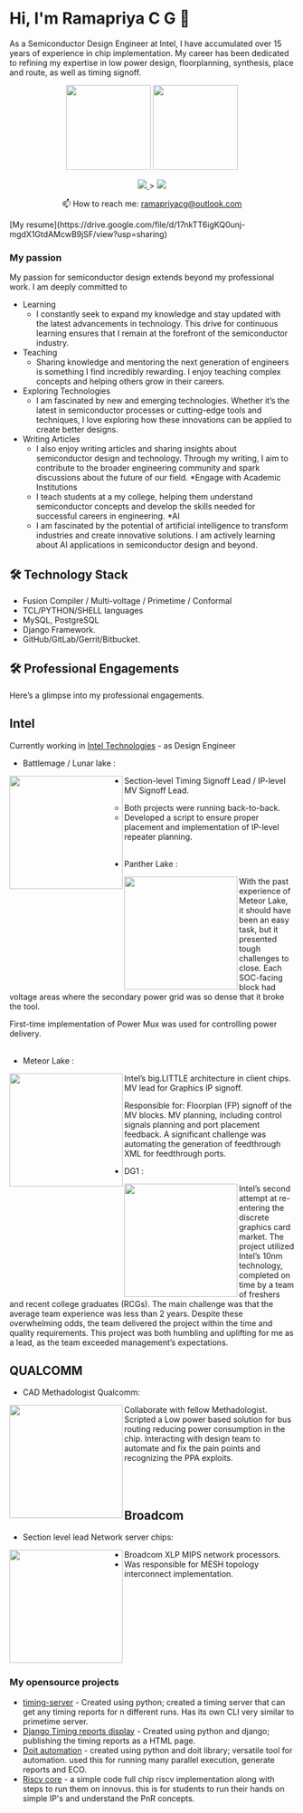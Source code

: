 # Hi, I'm Ramapriya C G 👋
As a Semiconductor Design Engineer at Intel, I have accumulated over 15 years of experience in chip implementation. 
My career has been dedicated to refining my expertise in low power design, floorplanning, synthesis, place and route, as well as timing signoff.

<p align='center'>
   <a href="https://github-readme-stats.vercel.app/api?username=riscvsi&show_icons=true&count_private=true"><img
           height=150
           src="https://github-readme-stats.vercel.app/api?username=riscvsi&show_icons=true&count_private=true"/></a>
   <a href="https://github.com/riscvsi/github-readme-stats"><img height=150
                                                                  src="https://github-readme-stats.vercel.app/api/top-langs/?username=riscvsi&layout=compact"/></a>
</p>

<p align='center'>
   <a href="https://www.linkedin.com/in/ramapriya-cg-6372781a/">
       <img src="https://img.shields.io/badge/linkedin-%230077B5.svg?&style=for-the-badge&logo=linkedin&logoColor=white"/>
   </a>>
   <a href="https://t.me/joinchat/SpqRPBFo_sM6qm05">
       <img src="https://img.shields.io/badge/Telegram-2CA5E0?style=for-the-badge&logo=telegram&logoColor=white"/>
   </a>
<p align='center'>
   📫 How to reach me: <a href='mailto:ramapriyacg@outlook.com'>ramapriyacg@outlook.com</a>
</p>
[My resume](https://drive.google.com/file/d/17nkTT6igKQ0unj-mgdX1GtdAMcwB9jSF/view?usp=sharing)

### My passion
My passion for semiconductor design extends beyond my professional work. I am deeply committed to
*   Learning
      * I constantly seek to expand my knowledge and stay updated with the latest advancements in technology. This drive for continuous learning ensures that I remain at the forefront of the semiconductor industry.
*   Teaching
     * Sharing knowledge and mentoring the next generation of engineers is something I find incredibly rewarding. I enjoy teaching complex concepts and helping others grow in their careers.
*   Exploring Technologies
     * I am fascinated by new and emerging technologies. Whether it’s the latest in semiconductor processes or cutting-edge tools and techniques, I love exploring how these innovations can be applied to create better designs.
*   Writing Articles
      * I also enjoy writing articles and sharing insights about semiconductor design and technology. Through my writing, I aim to contribute to the broader engineering community and spark discussions about the future of our field.
*Engage with Academic Institutions
      * I teach students at a my college, helping them understand semiconductor concepts and develop the skills needed for successful careers in engineering.
*AI
      * I am fascinated by the potential of artificial intelligence to transform industries and create innovative solutions. I am actively learning about AI applications in semiconductor design and beyond.

## 🛠 Technology Stack
*   Fusion Compiler / Multi-voltage / Primetime / Conformal
*   TCL/PYTHON/SHELL languages
*   MySQL, PostgreSQL
*   Django Framework.
*   GitHub/GitLab/Gerrit/Bitbucket.

## 🛠 Professional Engagements
Here’s a glimpse into my professional engagements.
## Intel
Currently working in [Intel Technologies](https://www.linkedin.com/company/intel-corporation/mycompany/verification/) - as Design Engineer
* Battlemage / Lunar lake :
  
<img align="left" width="200" src="https://www.profesionalreview.com/wp-content/uploads/2023/01/Intel-Lunar-Lake-contara-con-una-nueva-arquitectura-creada-desde-cero.jpg" />

* Section-level Timing Signoff Lead / IP-level MV Signoff Lead.
   * Both projects were running back-to-back.
   * Developed a script to ensure proper placement and implementation of IP-level repeater planning.
<br></br>

* Panther Lake  :

<img align="left" width="200" src="https://th.bing.com/th/id/OIP.I-We-81F9Rh3gS9btacbEgAAAA?rs=1&pid=ImgDetMain" />

With the past experience of Meteor Lake, it should have been an easy task, but it presented tough challenges to close.
Each SOC-facing block had voltage areas where the secondary power grid was so dense that it broke the tool.

First-time implementation of Power Mux was used for controlling power delivery.
<br></br>


* Meteor Lake  :
  
<img align="left" width="200" src="https://www.notebookcheck.com/fileadmin/_processed_/5/8/csm_MeteorLake1_cb856a8dc2.jpg" />

Intel’s big.LITTLE architecture in client chips. MV lead for Graphics IP signoff.

Responsible for:
Floorplan (FP) signoff of the MV blocks.
MV planning, including control signals planning and port placement feedback.
A significant challenge was automating the generation of feedthrough XML for feedthrough ports.


* DG1 :
<img align="left" width="200" src="https://cdn.wccftech.com/wp-content/uploads/2020/01/Intel-DG1-GPU-Discrete-Graphics-Card-Powered-by-Xe-Graphics-Architecture_7.jpg" />
Intel’s second attempt at re-entering the discrete graphics card market.
The project utilized Intel’s 10nm technology, completed on time by a team of freshers and recent college graduates (RCGs).
The main challenge was that the average team experience was less than 2 years. Despite these overwhelming odds, the team delivered the project within the time and quality requirements.
This project was both humbling and uplifting for me as a lead, as the team exceeded management’s expectations.

## QUALCOMM
* CAD Methadologist Qualcomm:

<img align="left" width="200" src="https://mspoweruser.com/wp-content/uploads/2021/01/qualcomm-snapdragon.jpg" />
Collaborate with fellow Methadologist.
Scripted a Low power based solution for bus routing reducing power consumption in the chip.
Interacting with design team to automate and fix the pain points and recognizing the PPA exploits.
<br></br>
<br></br>

## Broadcom
* Section level lead Network server chips:

<img align="left" width="200" src="https://www.satellitetoday.com/wp-content/uploads/2014/04/XLP500-Series-300x273.png" />

* Broadcom XLP MIPS network processors.
* Was responsible for MESH topology interconnect implementation.

<br></br>
<br></br>
<br></br>
<br></br>





### My opensource projects

*   [timing-server](https://github.com/riscvsi/ptServer2.git) - Created using python; created a timing server that can get any timing reports for n different runs. Has its own CLI very similar to primetime server.
*   [Django Timing reports display](https://github.com/riscvsi/timingServer.git) - Created using python and django; publishing the timing reports as a HTML page.
*  [Doit automation](https://github.com/riscvsi/ChipSutra.git) - created using python and doit library; versatile tool for automation. used this for running many parallel execution, generate reports and ECO.
*  [Riscv core](https://github.com/riscvsi/riscvCoreSyntaCore1.git) - a simple code full chip riscv implementation along with steps to run them on innovus. this is for students to run their hands on simple IP's and understand the PnR concepts.

